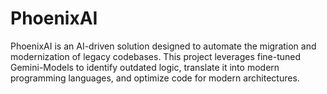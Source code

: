 # PhoenixAI
PhoenixAI is an AI-driven solution designed to automate the migration and modernization of legacy codebases. This project leverages fine-tuned Gemini-Models to identify outdated logic, translate it into modern programming languages, and optimize code for modern architectures.
